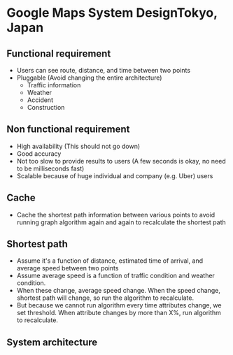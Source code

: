 # Google Maps System DesignTokyo, Japan

## Functional requirement

- Users can see route, distance, and time between two points
- Pluggable (Avoid changing the entire architecture)
  - Traffic information
  - Weather
  - Accident
  - Construction

## Non functional requirement

- High availability (This should not go down)
- Good accuracy
- Not too slow to provide results to users (A few seconds is okay, no need to be milliseconds fast)
- Scalable because of huge individual and company (e.g. Uber) users

## Cache

- Cache the shortest path information between various points to avoid running graph algorithm again and again to 
  recalculate the shortest path

## Shortest path

- Assume it's a function of distance, estimated time of arrival, and average speed between two points
- Assume average speed is a function of traffic condition and weather condition.
- When these change, average speed change. When the speed change, shortest path will change, so run the algorithm to 
  recalculate.
- But because we cannot run algorithm every time attributes change, we set threshold. When attribute changes by more 
  than X%, run algorithm to recalculate.

## System architecture





